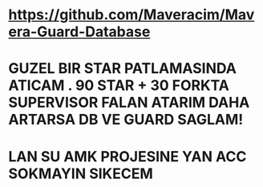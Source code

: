 # https://github.com/Maveracim/Mavera-Guard-Database
# GUZEL BIR STAR PATLAMASINDA ATICAM . 90 STAR + 30 FORKTA SUPERVISOR FALAN ATARIM DAHA ARTARSA DB VE GUARD SAGLAM!
# LAN SU AMK PROJESINE YAN ACC SOKMAYIN SIKECEM

